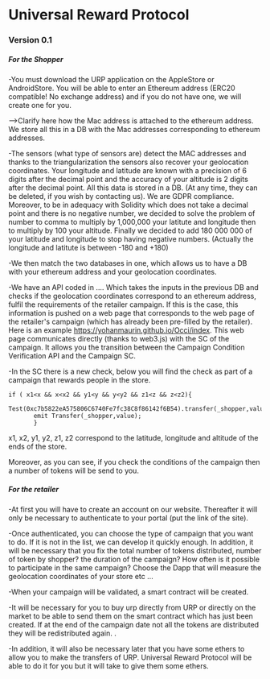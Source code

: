 # Universal Reward Protocol

### Version 0.1

##### For the Shopper

-You must download the URP application on the AppleStore or AndroidStore. You will be able to enter an Ethereum address (ERC20 compatible! No exchange address) and if you do not have one, we will create one for you.

-->Clarify here how the Mac address is attached to the ethereum address.
We store all this in a DB with the Mac addresses corresponding to ethereum addresses.

-The sensors (what type of sensors are) detect the MAC addresses and thanks to the triangularization the sensors also recover your geolocation coordinates. Your longitude and latitude are known with a precision of 6 digits after the decimal point and the accuracy of your altitude is 2 digits after the decimal point. All this data is stored in a DB. (At any time, they can be deleted, if you wish by contacting us). We are GDPR compliance. 
Moreover, to be in adequacy with Solidity which does not take a decimal point and there is no negative number, we decided to solve the problem of number to comma to multiply by 1,000,000 your latitute and longitude then to multiply by 100 your altitude. Finally we decided to add 180 000 000 of your latitude and longitude to stop having negative numbers. (Actually the longitude and latitute is between -180 and +180)

-We then match the two databases in one, which allows us to have a DB with your ethereum address and your geolocation coordinates.

-We have an API coded in .... Which takes the inputs in the previous DB and checks if the geolocation coordinates correspond to an ethereum address, fulfil the requirements of the retailer campaign. If this is the case, this information is pushed on a web page that corresponds to the web page of the retailer's campaign (which has already been pre-filled by the retailer). Here is an example https://yohanmaurin.github.io/Occi/index. This web page communicates directly (thanks to web3.js) with the SC of the campaign. It allows you the transition between the Campaign Condition Verification API and the Campaign SC.

-In the SC there is a new check, below you will find the check as part of a campaign that rewards people in the store.
```
if ( x1<x && x<x2 && y1<y && y<y2 && z1<z && z<z2){
       Test(0xc7b5822eA575806C6740Fe7fc38C8f86142f6B54).transfer(_shopper,value);
       emit Transfer(_shopper,value);
       }
```
x1, x2, y1, y2, z1, z2 correspond to the latitude, longitude and altitude of the ends of the store.

Moreover, as you can see, if you check the conditions of the campaign then a number of tokens will be send to you.

##### For the retailer

-At first you will have to create an account on our website. Thereafter it will only be necessary to authenticate to your portal (put the link of the site).

-Once authenticated, you can choose the type of campaign that you want to do. If it is not in the list, we can develop it quickly enough. In addition, it will be necessary that you fix the total number of tokens distributed, number of token by shopper? the duration of the campaign? How often is it possible to participate in the same campaign? Choose the Dapp that will measure the geolocation coordinates of your store etc ...

-When your campaign will be validated, a smart contract will be created.

-It will be necessary for you to buy urp directly from URP or directly on the market to be able to send them on the smart contract which has just been created. If at the end of the campaign date not all the tokens are distributed they will be redistributed again. . 

-In addition, it will also be necessary later that you have some ethers to allow you to make the transfers of URP. Universal Reward Protocol will be able to do it for you but it will take to give them some ethers.
